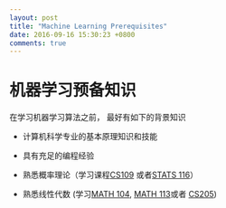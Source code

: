 ```yaml
---
layout: post
title: "Machine Learning Prerequisites"
date: 2016-09-16 15:30:23 +0800
comments: true
---
```


机器学习预备知识
============

在学习机器学习算法之前， 最好有如下的背景知识

- 计算机科学专业的基本原理知识和技能

- 具有充足的编程经验

- 熟悉概率理论（学习课程[CS109](http://web.stanford.edu/class/cs109/) 或者[STATS 116](http://statweb.stanford.edu/~susan/courses/s116/)）

- 熟悉线性代数 (学习[MATH 104](http://statweb.stanford.edu/~candes/math104/index.shtml), [MATH 113](http://math.stanford.edu/~church/teaching/113/)或者 [CS205](http://graphics.stanford.edu/courses/cs205a-16-spring/schedule.html))
